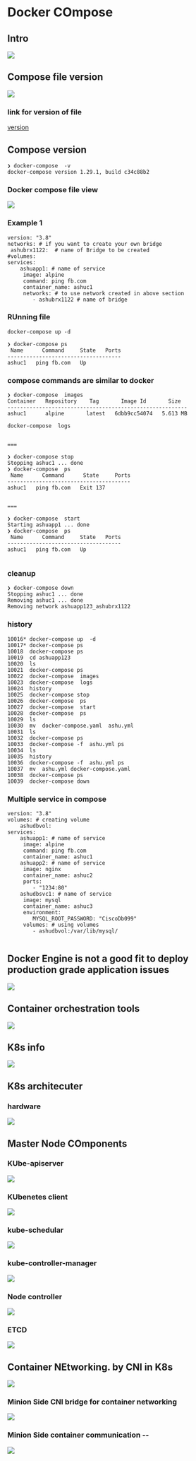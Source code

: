 # Docker COmpose 

## Intro 

<img src="intro.png">

## Compose file version 

<img src="composefile.png">


### link for version of file 

[version](https://docs.docker.com/compose/compose-file/)

## Compose version 

```
❯ docker-compose  -v
docker-compose version 1.29.1, build c34c88b2

```

### Docker compose file view 

<img src="fileview.png">

### Example 1 

```
version: "3.8"
networks: # if you want to create your own bridge 
 ashubrx1122:  # name of Bridge to be created 
#volumes:
services:
    ashuapp1: # name of service
     image: alpine
     command: ping fb.com
     container_name: ashuc1  
     networks: # to use network created in above section 
        - ashubrx1122 # name of bridge 

```

### RUnning file 

```
docker-compose up -d

❯ docker-compose ps
 Name      Command     State   Ports
------------------------------------
ashuc1   ping fb.com   Up      

```

### compose commands are similar to docker 

```
❯ docker-compose  images
Container   Repository    Tag       Image Id       Size  
---------------------------------------------------------
ashuc1      alpine       latest   6dbb9cc54074   5.613 MB

docker-compose  logs 


===

❯ docker-compose stop
Stopping ashuc1 ... done
❯ docker-compose  ps
 Name      Command      State     Ports
---------------------------------------
ashuc1   ping fb.com   Exit 137   


===

❯ docker-compose  start
Starting ashuapp1 ... done
❯ docker-compose  ps
 Name      Command     State   Ports
------------------------------------
ashuc1   ping fb.com   Up         


```


### cleanup 

```
❯ docker-compose down
Stopping ashuc1 ... done
Removing ashuc1 ... done
Removing network ashuapp123_ashubrx1122

```


### history

```
10016* docker-compose up  -d
10017* docker-compose ps
10018  docker-compose ps 
10019  cd ashuapp123
10020  ls
10021  docker-compose ps
10022  docker-compose  images
10023  docker-compose  logs 
10024  history
10025  docker-compose stop 
10026  docker-compose  ps
10027  docker-compose  start
10028  docker-compose  ps
10029  ls
10030  mv  docker-compose.yaml  ashu.yml
10031  ls
10032  docker-compose ps
10033  docker-compose -f  ashu.yml ps 
10034  ls
10035  history
10036  docker-compose -f  ashu.yml ps 
10037  mv  ashu.yml docker-compose.yaml
10038  docker-compose ps 
10039  docker-compose down 

```

### Multiple service in compose 

```
version: "3.8"
volumes: # creating volume 
    ashudbvol: 
services:
    ashuapp1: # name of service
     image: alpine
     command: ping fb.com
     container_name: ashuc1  
    ashuapp2: # name of service 
     image: nginx
     container_name: ashuc2
     ports:
        - "1234:80"
    ashudbsvc1: # name of service
     image: mysql
     container_name: ashuc3
     environment:
        MYSQL_ROOT_PASSWORD: "CiscoDb099"
     volumes: # using volumes 
        - ashudbvol:/var/lib/mysql/
      

```


## Docker Engine is not a good fit to deploy production grade application issues 

<img src="orch.png">

## Container orchestration tools 

<img src="tools.png">

## K8s info 

<img src="k8s.png">

## K8s architecuter 

### hardware 

<img src="k8s1.png">

## Master Node COmponents 

### KUbe-apiserver 

<img src="api.png">

### KUbenetes client 

<img src="kubectl.png">

### kube-schedular 

<img src="schedular.png">

### kube-controller-manager 

<img src="kubec.png">

### Node controller 

<img src="nc.png">

### ETCD 

<img src="etcd.png">

## Container NEtworking. by CNI in K8s 

<img src="cni.png">

### Minion Side CNI bridge for container networking 

<img src="cnibr.png">

### Minion Side container communication -- 


<img src="kubep.png">


